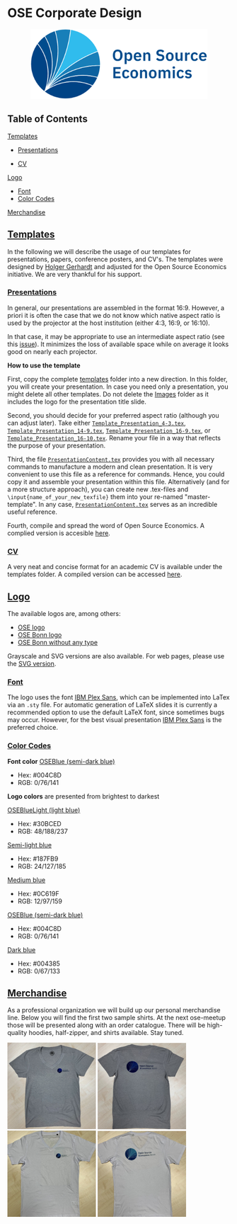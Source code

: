 # OSE Corporate Design

<p align="center">
  <img width="400" src="logos/OSE_logo_RGB.svg" alt="Open Source Economics logo chapter Bonn">
</p>




## Table of Contents
[Templates](#templates)  
- [Presentations](#presentations)
<!-- - [Papers](#papers) -->
- [CV](#cv)

[Logo](#logo)
- [Font](#font)
- [Color Codes](#color-codes)  

[Merchandise](#merchandise)  


## [Templates](#table-of-contents)

In the following we will describe the usage of our templates for presentations, papers, conference posters, and CV's. The templates were designed by [Holger Gerhardt](https://github.com/HolgerGerhardt) and adjusted for the Open Source Economics initiative. We are very thankful for his support. 

### [Presentations](#templates)

In general, our presentations are assembled in the format 16:9. 
However, a priori it is often the case that we do not know which native aspect ratio is used by the projector at the host institution (either 4:3, 16:9, or 16:10). 

In that case, it may be appropriate to use an intermediate aspect ratio (see this [issue](https://github.com/josephwright/beamer/issues/497)). It minimizes the loss of available space while on average it looks good on nearly each projector. 

**How to use the template**

First, copy the complete [templates](https://github.com/OpenSourceEconomics/ose-corporate-design/tree/master/templates) folder into a new direction. In this folder, you will create your presentation. In case you need only a presentation, you might delete all other templates. Do not delete the [Images](https://github.com/OpenSourceEconomics/ose-corporate-design/tree/master/templates/Images) folder as it includes the logo for the presentation title slide.

Second, you should decide for your preferred aspect ratio (although you can adjust later). Take either [`Template_Presentation_4-3.tex`](https://github.com/OpenSourceEconomics/ose-corporate-design/blob/master/templates/Template_Presentation_4-3.tex), [`Template_Presentation_14-9.tex`](https://github.com/OpenSourceEconomics/ose-corporate-design/blob/master/templates/Template_Presentation_14-9.tex), [`Template_Presentation_16-9.tex`](https://github.com/OpenSourceEconomics/ose-corporate-design/blob/master/templates/Template_Presentation_16-9.tex), or [`Template_Presentation_16-10.tex`](https://github.com/OpenSourceEconomics/ose-corporate-design/blob/master/templates/Template_Presentation_16-10.tex). Rename your file in a way that reflects the purpose of your presentation.

Third, the file [`PresentationContent.tex`](https://github.com/OpenSourceEconomics/ose-corporate-design/blob/master/templates/PresentationContent.tex) provides you with all necessary commands to manufacture a modern and clean presentation. It is very convenient to use this file as a reference for commands. Hence, you could copy it and assemble your presentation within this file. Alternatively (and for a more structure approach), you can create new .tex-files and `\input{name_of_your_new_texfile}` them into your re-named "master-template". In any case, [`PresentationContent.tex`](https://github.com/OpenSourceEconomics/ose-corporate-design/blob/master/templates/PresentationContent.tex) serves as an incredible useful reference. 

Fourth, compile and spread the word of Open Source Economics. A complied version is accesible [here](https://github.com/OpenSourceEconomics/ose-corporate-design/blob/master/templates/Template_Presentation_16-9.pdf).


<!--
### [Papers](#templates)

to be defined
-->

### [CV](#templates)

A very neat and concise format for an academic CV is available under the templates folder. A compiled version can be accessed [here](https://github.com/OpenSourceEconomics/ose-corporate-design/blob/master/templates/Template_CV.pdf).


## [Logo](#table-of-contents) 

The available logos are, among others:
- [OSE logo](https://github.com/OpenSourceEconomics/ose-corporate-design/blob/master/logos/OSE_logo_RGB.pdf)
- [OSE Bonn logo](https://github.com/OpenSourceEconomics/ose-corporate-design/blob/master/logos/OSE_Bonn_logo_RGB.pdf)
- [OSE Bonn without any type](https://github.com/OpenSourceEconomics/ose-corporate-design/blob/master/logos/OSE_logo_no_type_RGB.pdf)

Grayscale and SVG versions are also available. For web pages, please use the [SVG version](https://github.com/OpenSourceEconomics/ose-corporate-design/blob/master/logos/OSE_Bonn_logo_RGB.svg).

<!--
**Measurements of the logo**

The [OSE logo chapter Bonn (medium and light font)](https://github.com/OpenSourceEconomics/ose-corporate-design/blob/master/logos/OSE_bonn_mdli.pdf) has following measurements:
- width: 242.6907 mm
- height: 95.2261 mm
- typo: 52pt ([IBM Plex Sans](https://fonts.google.com/specimen/IBM+Plex+Sans))

[OSE logo chapter Bonn (semi-bold and regular font)](https://github.com/OpenSourceEconomics/ose-corporate-design/blob/master/logos/OSE_bonn_sbre.pdf)
- width: 244.2131 mm
- height: 95.2261 mm
- typo: 52pt ([IBM Plex Sans](https://fonts.google.com/specimen/IBM+Plex+Sans))
-->

### [Font](#table-of-contents)

The logo uses the font [IBM Plex Sans](https://fonts.google.com/specimen/IBM+Plex+Sans), which can be implemented into LaTex via an `.sty` file. 
For automatic generation of LaTeX slides it is currently a recommended option to use the default LaTeX font, since sometimes bugs may occur. However, for the best visual presentation [IBM Plex Sans](https://fonts.google.com/specimen/IBM+Plex+Sans) is the preferred choice.

### [Color Codes](#table-of-contents)


**Font color** [OSEBlue (semi-dark blue)](https://www.color-hex.com/color/004c8d)
- Hex: #004C8D
- RGB: 0/76/141

**Logo colors** are presented from brightest to darkest

[OSEBlueLight (light blue)](https://www.color-hex.com/color/30bced)
- Hex: #30BCED
- RGB: 48/188/237

[Semi-light blue](https://www.color-hex.com/color/187fb9)
- Hex: #187FB9
- RGB: 24/127/185

[Medium blue](https://www.color-hex.com/color/0c619f)
- Hex: #0C619F
- RGB: 12/97/159

[OSEBlue (semi-dark blue)](https://www.color-hex.com/color/004c8d)
- Hex: #004C8D 
- RGB: 0/76/141

[Dark blue](https://www.color-hex.com/color/004385)
- Hex: #004385
- RGB: 0/67/133


## [Merchandise](#table-of-contents)

As a professional organization we will build up our personal merchandise line. Below you will find the first two sample shirts. At the next ose-meetup those will be presented along with an order catalogue. There will be high-quality hoodies, half-zipper, and shirts available. Stay tuned. 

<p float="left">
  <img src="merchandise/OSE_shirt_grey_f_hq.jpg" width="200" />
  <img src="merchandise/OSE_shirt_grey_b_hq.jpg" width="200" /> 
  <img src="merchandise/OSE_shirt_white_f_lq.jpg" width="200" />
  <img src="merchandise/OSE_shirt_white_b_lq.jpg" width="200" />
</p>
